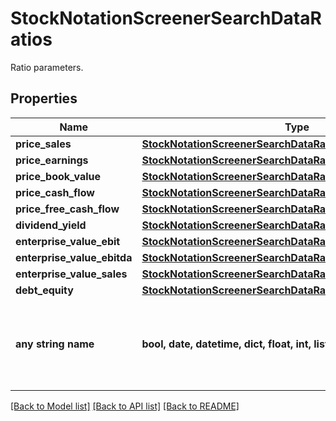# StockNotationScreenerSearchDataRatios

Ratio parameters.

## Properties
Name | Type | Description | Notes
------------ | ------------- | ------------- | -------------
**price_sales** | [**StockNotationScreenerSearchDataRatiosPriceSales**](StockNotationScreenerSearchDataRatiosPriceSales.md) |  | [optional] 
**price_earnings** | [**StockNotationScreenerSearchDataRatiosPriceEarnings**](StockNotationScreenerSearchDataRatiosPriceEarnings.md) |  | [optional] 
**price_book_value** | [**StockNotationScreenerSearchDataRatiosPriceBookValue**](StockNotationScreenerSearchDataRatiosPriceBookValue.md) |  | [optional] 
**price_cash_flow** | [**StockNotationScreenerSearchDataRatiosPriceCashFlow**](StockNotationScreenerSearchDataRatiosPriceCashFlow.md) |  | [optional] 
**price_free_cash_flow** | [**StockNotationScreenerSearchDataRatiosPriceFreeCashFlow**](StockNotationScreenerSearchDataRatiosPriceFreeCashFlow.md) |  | [optional] 
**dividend_yield** | [**StockNotationScreenerSearchDataRatiosDividendYield**](StockNotationScreenerSearchDataRatiosDividendYield.md) |  | [optional] 
**enterprise_value_ebit** | [**StockNotationScreenerSearchDataRatiosEnterpriseValueEbit**](StockNotationScreenerSearchDataRatiosEnterpriseValueEbit.md) |  | [optional] 
**enterprise_value_ebitda** | [**StockNotationScreenerSearchDataRatiosEnterpriseValueEbitda**](StockNotationScreenerSearchDataRatiosEnterpriseValueEbitda.md) |  | [optional] 
**enterprise_value_sales** | [**StockNotationScreenerSearchDataRatiosEnterpriseValueSales**](StockNotationScreenerSearchDataRatiosEnterpriseValueSales.md) |  | [optional] 
**debt_equity** | [**StockNotationScreenerSearchDataRatiosDebtEquity**](StockNotationScreenerSearchDataRatiosDebtEquity.md) |  | [optional] 
**any string name** | **bool, date, datetime, dict, float, int, list, str, none_type** | any string name can be used but the value must be the correct type | [optional]

[[Back to Model list]](../README.md#documentation-for-models) [[Back to API list]](../README.md#documentation-for-api-endpoints) [[Back to README]](../README.md)



